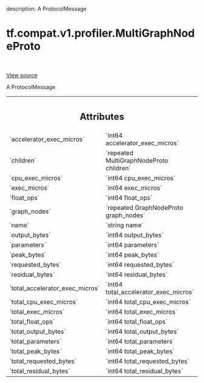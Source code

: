 description: A ProtocolMessage

<div itemscope itemtype="http://developers.google.com/ReferenceObject">
<meta itemprop="name" content="tf.compat.v1.profiler.MultiGraphNodeProto" />
<meta itemprop="path" content="Stable" />
</div>

# tf.compat.v1.profiler.MultiGraphNodeProto

<!-- Insert buttons and diff -->

<table class="tfo-notebook-buttons tfo-api nocontent" align="left">

</table>

<a target="_blank" href="/code/stable/tensorflow/core/profiler/tfprof_output.proto">View source</a>



A ProtocolMessage

<!-- Placeholder for "Used in" -->




<!-- Tabular view -->
 <table class="responsive fixed orange">
<colgroup><col width="214px"><col></colgroup>
<tr><th colspan="2"><h2 class="add-link">Attributes</h2></th></tr>

<tr>
<td>
`accelerator_exec_micros`
</td>
<td>
`int64 accelerator_exec_micros`
</td>
</tr><tr>
<td>
`children`
</td>
<td>
`repeated MultiGraphNodeProto children`
</td>
</tr><tr>
<td>
`cpu_exec_micros`
</td>
<td>
`int64 cpu_exec_micros`
</td>
</tr><tr>
<td>
`exec_micros`
</td>
<td>
`int64 exec_micros`
</td>
</tr><tr>
<td>
`float_ops`
</td>
<td>
`int64 float_ops`
</td>
</tr><tr>
<td>
`graph_nodes`
</td>
<td>
`repeated GraphNodeProto graph_nodes`
</td>
</tr><tr>
<td>
`name`
</td>
<td>
`string name`
</td>
</tr><tr>
<td>
`output_bytes`
</td>
<td>
`int64 output_bytes`
</td>
</tr><tr>
<td>
`parameters`
</td>
<td>
`int64 parameters`
</td>
</tr><tr>
<td>
`peak_bytes`
</td>
<td>
`int64 peak_bytes`
</td>
</tr><tr>
<td>
`requested_bytes`
</td>
<td>
`int64 requested_bytes`
</td>
</tr><tr>
<td>
`residual_bytes`
</td>
<td>
`int64 residual_bytes`
</td>
</tr><tr>
<td>
`total_accelerator_exec_micros`
</td>
<td>
`int64 total_accelerator_exec_micros`
</td>
</tr><tr>
<td>
`total_cpu_exec_micros`
</td>
<td>
`int64 total_cpu_exec_micros`
</td>
</tr><tr>
<td>
`total_exec_micros`
</td>
<td>
`int64 total_exec_micros`
</td>
</tr><tr>
<td>
`total_float_ops`
</td>
<td>
`int64 total_float_ops`
</td>
</tr><tr>
<td>
`total_output_bytes`
</td>
<td>
`int64 total_output_bytes`
</td>
</tr><tr>
<td>
`total_parameters`
</td>
<td>
`int64 total_parameters`
</td>
</tr><tr>
<td>
`total_peak_bytes`
</td>
<td>
`int64 total_peak_bytes`
</td>
</tr><tr>
<td>
`total_requested_bytes`
</td>
<td>
`int64 total_requested_bytes`
</td>
</tr><tr>
<td>
`total_residual_bytes`
</td>
<td>
`int64 total_residual_bytes`
</td>
</tr>
</table>



